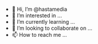 - 👋 Hi, I’m @hastamedia
- 👀 I’m interested in ...
- 🌱 I’m currently learning ...
- 💞️ I’m looking to collaborate on ...
- 📫 How to reach me ...

<!---
hastamedia/hastamedia is a ✨ special ✨ repository because its `README.md` (this file) appears on your GitHub profile.
You can click the Preview link to take a look at your changes.
--->
